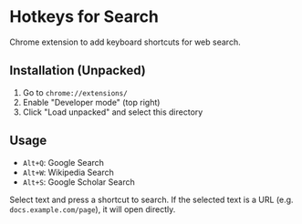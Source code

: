 # Hotkeys for Search

Chrome extension to add keyboard shortcuts for web search.

## Installation (Unpacked)

1. Go to `chrome://extensions/`
2. Enable "Developer mode" (top right)
3. Click "Load unpacked" and select this directory

## Usage

- `Alt+Q`: Google Search
- `Alt+W`: Wikipedia Search
- `Alt+S`: Google Scholar Search

Select text and press a shortcut to search. If the selected text is a URL (e.g. `docs.example.com/page`), it will open directly.
